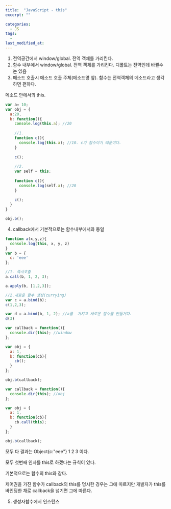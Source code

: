 ```yaml
---
title:  "JavaScript - this"
excerpt: ""

categories:
  - JS
tags:
  -
last_modified_at: 
---
```


1. 전역공간에서
  window/global. 전역 객체를 가리킨다.
2. 함수 내부에서
  window/global. 전역 객체를 가리킨다. 디폴트는 전역인데 바뀔수는 있음
3. 메소드 호출시
  메소드 호출 주체(메소드명 앞). 함수는 전역객체의 메소드라고 생각하면 편하다.
  
  메소드 안에서의 this.
  
  ```js
  var a= 10;
  var obj = {
    a:20,
    b: function(){
      console.log(this.a); //20
      
      //1.
      function c(){
        console.log(this.a); //10. c가 함수이기 떄문이다. 
      }
      
      c();
      
      //2.
      var self = this;
      
      function c(){
        console.log(self.a); //20
      }
      
      c();
    }
  }
  
  obj.b();
  ```
4. callback에서
  기본적으로는 함수내부에서와 동일
  
  ```js
  function a(x,y,z){
    console.log(this, x, y, z)
  }
  var b = {
    c: 'eee'
  };
  
  //1. 즉시호출
  a.call(b, 1, 2, 3);
  
  a.apply(b, [1,2,3]);
  
  //2.새로운 함수 생성(currying)
  var c = a.bind(b);
  c(1,2,3);
  
  var d = a.bind(b, 1, 2); //a를  가지고 새로운 함수를 만들거다.
  d(3)
  ```
  
  ```js
  var callback = function(){
    console.dir(this); //window
  };
  
  var obj = {
    a: 1,
    b: function(cb){
      cb();
    }
  };
  
  obj.b(callback);
  ```
  
  ```js
  var callback = function(){
    console.dir(this); //obj
  };
  
  var obj = {
    a: 1,
    b: function(cb){
      cb.call(this);
    }
  };
  
  obj.b(callback);
  ```
  
  모두 다 결과는 Object{c:"eee"} 1 2 3 이다.
  
  모두 첫번째 인자를 this로 하겠다는 규칙이 있다.
  
  기본적으로는 함수의 this와 같다.
  
  제어권을 가진 함수가 callback의 this를 명시한 경우는 그에 따르지만 개발자가 this를 바인딩한 채로 callback을 넘기면 그에 따른다.
  
5. 생성자함수에서
  인스턴스
